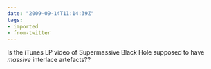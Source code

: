 ```yaml
---
date: "2009-09-14T11:14:39Z"
tags:
- imported
- from-twitter
---
```

Is the iTunes LP video of Supermassive Black Hole supposed to have *massive* interlace artefacts??
